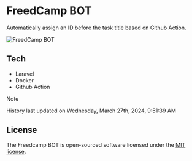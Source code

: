 # FreedCamp BOT

Automatically assign an ID before the task title based on Github Action.

![FreedCamp BOT](https://repository-images.githubusercontent.com/737932867/7d34798b-2680-471c-b089-a78a718d3d6a)

## Tech

- Laravel
- Docker
- Github Action

> [!NOTE]  
> History last updated on Wednesday, March 27th, 2024, 9:51:39 AM

## License

The Freedcamp BOT is open-sourced software licensed under the [MIT license](https://opensource.org/licenses/MIT).
